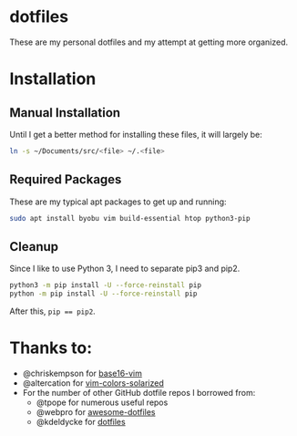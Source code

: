 # dotfiles
These are my personal dotfiles and my attempt at getting more organized.

# Installation
## Manual Installation
Until I get a better method for installing these files, it will largely be:
```bash
ln -s ~/Documents/src/<file> ~/.<file>
```
## Required Packages
These are my typical apt packages to get up and running:
```bash
sudo apt install byobu vim build-essential htop python3-pip
```

## Cleanup
Since I like to use Python 3, I need to separate pip3 and pip2.  
```bash
python3 -m pip install -U --force-reinstall pip
python -m pip install -U --force-reinstall pip
```
After this, ```pip == pip2```.

# Thanks to:
* @chriskempson for [base16-vim](https://github.com/chriskempson/base16-vim)
* @altercation for [vim-colors-solarized](https://github.com/altercation/vim-colors-solarized)
* For the number of other GitHub dotfile repos I borrowed from:
  * @tpope for numerous useful repos
  * @webpro for [awesome-dotfiles](https://github.com/webpro/awesome-dotfiles)
  * @kdeldycke for [dotfiles](https://github.com/kdeldycke/dotfiles)
